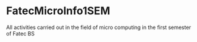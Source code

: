 # FatecMicroInfo1SEM
All activities carried out in the field of micro computing in the first semester of Fatec BS
